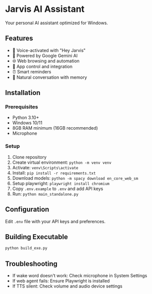 # Jarvis AI Assistant

Your personal AI assistant optimized for Windows.

## Features
- 🎤 Voice-activated with "Hey Jarvis"
- 🧠 Powered by Google Gemini AI
- 🌐 Web browsing and automation
- 📱 App control and integration
- ⏰ Smart reminders
- 💬 Natural conversation with memory

## Installation

### Prerequisites
- Python 3.10+
- Windows 10/11
- 8GB RAM minimum (16GB recommended)
- Microphone

### Setup
1. Clone repository
2. Create virtual environment: `python -m venv venv`
3. Activate: `venv\Scripts\activate`
4. Install: `pip install -r requirements.txt`
5. Download models: `python -m spacy download en_core_web_sm`
6. Setup playwright: `playwright install chromium`
7. Copy `.env.example` to `.env` and add API keys
8. Run: `python main_standalone.py`

## Configuration
Edit `.env` file with your API keys and preferences.

## Building Executable
```bash
python build_exe.py
```

## Troubleshooting
- If wake word doesn't work: Check microphone in System Settings
- If web agent fails: Ensure Playwright is installed
- If TTS silent: Check volume and audio device settings
